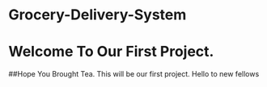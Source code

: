 # Grocery-Delivery-System
# Welcome To Our First Project.
##Hope You Brought Tea.
This will be our first project.
Hello to new fellows
